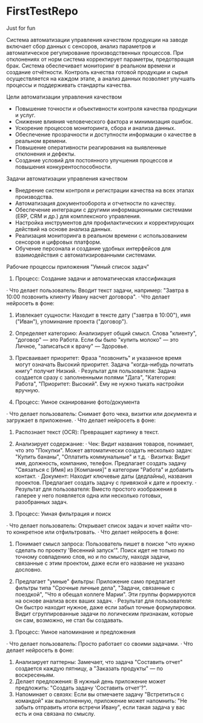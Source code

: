 # FirstTestRepo
Just for fun

Система автоматизации управления качеством продукции на заводе включает сбор данных с сенсоров, анализ параметров и автоматическое регулирование производственных процессов. При отклонениях от норм система корректирует параметры, предотвращая брак. Система обеспечивает мониторинг в реальном времени и создание отчётности. Контроль качества готовой продукции и сырья осуществляется на каждом этапе, а анализ данных позволяет улучшать процессы и поддерживать стандарты качества.
  
Цели автоматизации управления качеством

- Повышение точности и объективности контроля качества продукции и услуг.
- Снижение влияния человеческого фактора и минимизация ошибок.
- Ускорение процессов мониторинга, сбора и анализа данных.
- Обеспечение прозрачности и доступности информации о качестве в реальном времени.
- Повышение оперативности реагирования на выявленные отклонения и дефекты.
- Создание условий для постоянного улучшения процессов и повышения конкурентоспособности.

Задачи автоматизации управления качеством

- Внедрение систем контроля и регистрации качества на всех этапах производства.
- Автоматизация документооборота и отчетности по качеству.
- Обеспечение интеграции с другими информационными системами (ERP, CRM и др.) для комплексного управления.
- Настройка инструментов для профилактических и корректирующих действий на основе анализа данных.
- Реализация мониторинга в реальном времени с использованием сенсоров и цифровых платформ.
- Обучение персонала и создание удобных интерфейсов для взаимодействия с автоматизированными системами.












Рабочие процессы приложения "Умный список задач"

1. Процесс: Создание задачи и автоматическая классификация

· Что делает пользователь: Вводит текст задачи, например: "Завтра в 10:00 позвонить клиенту Ивану насчет договора".
· Что делает нейросеть в фоне:
  1. Извлекает сущности: Находит в тексте дату ("завтра в 10:00"), имя ("Иван"), упоминание проекта ("договор").
  2. Определяет категорию: Анализирует общий смысл. Слова "клиенту", "договор" — это Работа. Если бы было "купить молоко" — это Личное, "записаться к врачу" — Здоровье.
  3. Присваивает приоритет: Фраза "позвонить" и указанное время могут означать Высокий приоритет. Задача "когда-нибудь почитать книгу" получит Низкий.
· Результат для пользователя: Задача создается сразу с заполненными полями "Дата", "Категория: Работа", "Приоритет: Высокий". Ему не нужно тыкать настройки вручную.

2. Процесс: Умное сканирование фото/документа

· Что делает пользователь: Снимает фото чека, визитки или документа и загружает в приложение.
· Что делает нейросеть в фоне:
  1. Распознает текст (OCR): Превращает картинку в текст.
  2. Анализирует содержание:
     · Чек: Видит названия товаров, понимает, что это "Покупки". Может автоматически создать несколько задач: "Купить бананы", "Оплатить коммунальные" и т.д.
     · Визитка: Видит имя, должность, компанию, телефон. Предлагает создать задачу "Связаться с [Имя] из [Компания]" в категории "Работа" и добавить контакт.
     · Документ: Находит ключевые даты (дедлайны), названия проектов. Предлагает создать задачу с привязкой к дате и проекту.
· Результат для пользователя: Вместо простого изображения в галерее у него появляется одна или несколько готовых, разобранных задач.

3. Процесс: Умная фильтрация и поиск

· Что делает пользователь: Открывает список задач и хочет найти что-то конкретное или отфильтровать.
· Что делает нейросеть в фоне:
  1. Понимает смысл запроса: Пользователь пишет в поиске "что нужно сделать по проекту 'Весенний запуск'". Поиск идет не только по точному совпадению слов, но и по смыслу, находя задачи, связанные с этим проектом, даже если его название не указано дословно.
  2. Предлагает "умные" фильтры: Приложение само предлагает фильтры типа "Срочные личные дела", "Задачи, связанные с поездкой", "Что я обещал коллеге Марии". Эти группы формируются на основе анализа всех ваших задач.
· Результат для пользователя: Он быстро находит нужное, даже если забыл точные формулировки. Видит сгруппированные задачи по логическим признакам, которые он сам, возможно, не стал бы создавать.

4. Процесс: Умное напоминание и предложения

· Что делает пользователь: Просто работает со своими задачами.
· Что делает нейросеть в фоне:
  1. Анализирует паттерны: Замечает, что задача "Составить отчет" создается каждую пятницу, а "Заказать продукты" — по воскресеньям.
  2. Делает предложения: В нужный день приложение может предложить: "Создать задачу 'Составить отчет'?".
  3. Напоминает о связях: Если вы отмечаете задачу "Встретиться с командой" как выполненную, приложение может напомнить: "Не забыть отправить итоги встречи Ивану", если такая задача у вас есть и она связана по смыслу.
